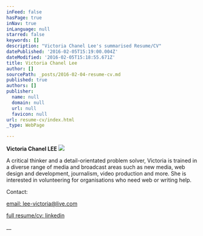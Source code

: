 ```yaml
---
inFeed: false
hasPage: true
inNav: true
inLanguage: null
starred: false
keywords: []
description: "Victoria Chanel Lee's summarised Resume/CV"
datePublished: '2016-02-05T15:19:00.004Z'
dateModified: '2016-02-05T15:18:55.671Z'
title: Victoria Chanel Lee
author: []
sourcePath: _posts/2016-02-04-resume-cv.md
published: true
authors: []
publisher:
  name: null
  domain: null
  url: null
  favicon: null
url: resume-cv/index.html
_type: WebPage

---
```

**Victoria Chanel LEE**
![](https://s3-us-west-2.amazonaws.com/the-grid-img/p/531a92f5c0ee4992f94327015584b25dd281c261.jpg)

A critical thinker and a detail-orientated problem solver, Victoria is trained in a diverse range of media and broadcast areas such as new media, web design and development, journalism, video production and more. 
She is interested in volunteering for organisations who need web or writing help.

Contact: 

[email: lee-victoria@live.com][0]

[full resume/cv: linkedin][1]

__

[0]: mailto:%20lee-victoria@live.com
[1]: https://www.linkedin.com/in/victoriachanellee